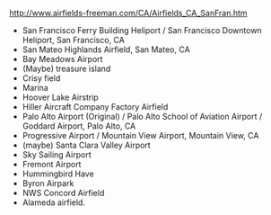 
http://www.airfields-freeman.com/CA/Airfields_CA_SanFran.htm
- San Francisco Ferry Building Heliport / San Francisco Downtown Heliport, San Francisco, CA
- San Mateo Highlands Airfield, San Mateo, CA
- Bay Meadows Airport
- (Maybe) treasure island
- Crisy field
- Marina
- Hoover Lake Airstrip 
- Hiller Aircraft Company Factory Airfield
- Palo Alto Airport (Original) / Palo Alto School of Aviation Airport / Goddard Airport, Palo Alto, CA
- Progressive Airport / Mountain View Airport, Mountain View, CA
- (maybe) Santa Clara Valley Airport
- Sky Sailing Airport
- Fremont Airport 
- Hummingbird Have
- Byron Airpark
- NWS Concord Airfield
- Alameda airfield.